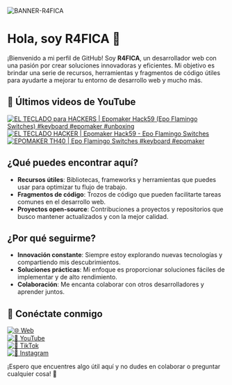 ![BANNER-R4FICA](https://github.com/user-attachments/assets/3bd66ff5-6ac8-43d2-bf27-347f1b55c2cd)

# Hola, soy R4FICA 👋

¡Bienvenido a mi perfil de GitHub! Soy **R4FICA**, un desarrollador web con una pasión por crear soluciones innovadoras y eficientes. Mi objetivo es brindar una serie de recursos, herramientas y fragmentos de código útiles para ayudarte a mejorar tu entorno de desarrollo web y mucho más.

## 🎥 Últimos videos de YouTube
<!-- BEGIN YOUTUBE-CARDS -->
[![EL TECLADO para HACKERS | Epomaker Hack59 (Epo Flamingo Switches) #keyboard #epomaker #unboxing](https://ytcards.demolab.com/?id=4jIVN3EQrr4&title=EL+TECLADO+para+HACKERS+%7C+Epomaker+Hack59+%28Epo+Flamingo+Switches%29+%23keyboard+%23epomaker+%23unboxing&lang=en&timestamp=1741370405&background_color=%230d1117&title_color=%23ffffff&stats_color=%23dedede&max_title_lines=1&width=250&border_radius=5 "EL TECLADO para HACKERS | Epomaker Hack59 (Epo Flamingo Switches) #keyboard #epomaker #unboxing")](https://www.youtube.com/watch?v=4jIVN3EQrr4)
[![EL TECLADO HACKER | Epomaker Hack59 - Epo Flamingo Switches](https://ytcards.demolab.com/?id=zq1hqzFj7mc&title=EL+TECLADO+HACKER+%7C+Epomaker+Hack59+-+Epo+Flamingo+Switches&lang=en&timestamp=1741368611&background_color=%230d1117&title_color=%23ffffff&stats_color=%23dedede&max_title_lines=1&width=250&border_radius=5 "EL TECLADO HACKER | Epomaker Hack59 - Epo Flamingo Switches")](https://www.youtube.com/watch?v=zq1hqzFj7mc)
[![EPOMAKER TH40 | Epo Flamingo Switches #keyboard #epomaker](https://ytcards.demolab.com/?id=ajW1dGTCqys&title=EPOMAKER+TH40+%7C+Epo+Flamingo+Switches+%23keyboard+%23epomaker&lang=en&timestamp=1741121461&background_color=%230d1117&title_color=%23ffffff&stats_color=%23dedede&max_title_lines=1&width=250&border_radius=5 "EPOMAKER TH40 | Epo Flamingo Switches #keyboard #epomaker")](https://www.youtube.com/watch?v=ajW1dGTCqys)
<!-- END YOUTUBE-CARDS -->

## ¿Qué puedes encontrar aquí?

- **Recursos útiles**: Bibliotecas, frameworks y herramientas que puedes usar para optimizar tu flujo de trabajo.
- **Fragmentos de código**: Trozos de código que pueden facilitarte tareas comunes en el desarrollo web.
- **Proyectos open-source**: Contribuciones a proyectos y repositorios que busco mantener actualizados y con la mejor calidad.

## ¿Por qué seguirme?

- **Innovación constante**: Siempre estoy explorando nuevas tecnologías y compartiendo mis descubrimientos.
- **Soluciones prácticas**: Mi enfoque es proporcionar soluciones fáciles de implementar y de alto rendimiento.
- **Colaboración**: Me encanta colaborar con otros desarrolladores y aprender juntos.

## 🚀 Conéctate conmigo

[![🌐 Web](https://img.shields.io/badge/Website-%23000000.svg?style=for-the-badge&logo=google-chrome&logoColor=white)](https://r4fica.com)  
[![🎥 YouTube](https://img.shields.io/badge/YouTube-%23FF0000.svg?style=for-the-badge&logo=youtube&logoColor=white)](https://www.youtube.com/@R4FICA)  
[![🎵 TikTok](https://img.shields.io/badge/TikTok-%23000000.svg?style=for-the-badge&logo=tiktok&logoColor=white)](https://www.tiktok.com/@r4fica)  
[![📸 Instagram](https://img.shields.io/badge/Instagram-%23E4405F.svg?style=for-the-badge&logo=instagram&logoColor=white)](https://www.instagram.com/r4fica/)  


¡Espero que encuentres algo útil aquí y no dudes en colaborar o preguntar cualquier cosa! 🚀

